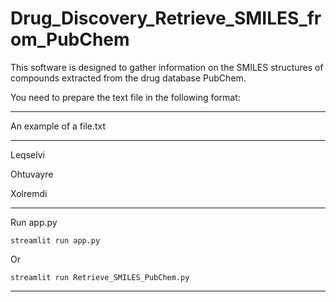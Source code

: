 # Drug_Discovery_Retrieve_SMILES_from_PubChem

This software is designed to gather information on the SMILES structures of compounds extracted from the drug database PubChem.

You need to prepare the text file in the following format:

***********
An example of a file.txt
***********
Leqselvi

Ohtuvayre

Xolremdi

***********
Run app.py
```
streamlit run app.py
```

Or
```
streamlit run Retrieve_SMILES_PubChem.py
```
***********

